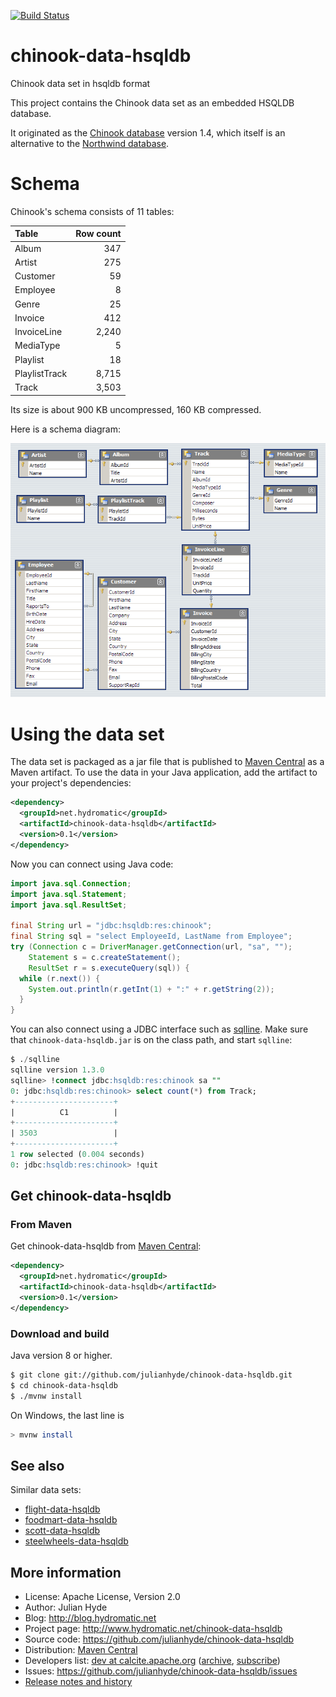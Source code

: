 <!--
{% comment %}
Licensed to Julian Hyde under one or more contributor license
agreements.  See the NOTICE file distributed with this work
for additional information regarding copyright ownership.
Julian Hyde licenses this file to you under the Apache
License, Version 2.0 (the "License"); you may not use this
file except in compliance with the License.  You may obtain a
copy of the License at

http://www.apache.org/licenses/LICENSE-2.0

Unless required by applicable law or agreed to in writing,
software distributed under the License is distributed on an
"AS IS" BASIS, WITHOUT WARRANTIES OR CONDITIONS OF ANY KIND,
either express or implied.  See the License for the specific
language governing permissions and limitations under the
License.
{% endcomment %}
-->
[![Build Status](https://github.com/julianhyde/chinook-data-hsqldb/actions/workflows/main.yml/badge.svg?branch=main)](https://github.com/julianhyde/chinook-data-hsqldb/actions?query=branch%3Amain)

# chinook-data-hsqldb
Chinook data set in hsqldb format

This project contains the Chinook data set as an embedded
HSQLDB database.

It originated as the
[Chinook database](https://github.com/lerocha/chinook-database)
version 1.4, which itself is an alternative to the
[Northwind database](https://docs.microsoft.com/en-us/dotnet/framework/data/adonet/sql/linq/downloading-sample-databases).

# Schema

Chinook's schema consists of 11 tables:

| Table         | Row count |
| :------------ | --------: |
| Album         | 347       |
| Artist        | 275       |
| Customer      | 59        |
| Employee      | 8         |
| Genre         | 25        |
| Invoice       | 412       |
| InvoiceLine   | 2,240     |
| MediaType     | 5         |
| Playlist      | 18        |
| PlaylistTrack | 8,715     |
| Track         | 3,503     |

Its size is about 900 KB uncompressed, 160 KB compressed.

Here is a schema diagram:

![Chinook schema diagram](schema.png)

# Using the data set

The data set is packaged as a jar file that is published to
[Maven Central](https://search.maven.org/#search%7Cga%7C1%7Ca%3Achinook-data-hsqldb)
as a Maven artifact. To use the data in your Java application,
add the artifact to your project's dependencies:

```xml
<dependency>
  <groupId>net.hydromatic</groupId>
  <artifactId>chinook-data-hsqldb</artifactId>
  <version>0.1</version>
</dependency>
```

Now you can connect using Java code:

```java
import java.sql.Connection;
import java.sql.Statement;
import java.sql.ResultSet;

final String url = "jdbc:hsqldb:res:chinook";
final String sql = "select EmployeeId, LastName from Employee";
try (Connection c = DriverManager.getConnection(url, "sa", "");
    Statement s = c.createStatement();
    ResultSet r = s.executeQuery(sql)) {
  while (r.next()) {
    System.out.println(r.getInt(1) + ":" + r.getString(2));
  }
}
```

You can also connect using a JDBC interface such as [sqlline](https://github.com/julianhyde/sqlline).
Make sure that `chinook-data-hsqldb.jar` is on the class path, and start `sqlline`:

```sql
$ ./sqlline
sqlline version 1.3.0
sqlline> !connect jdbc:hsqldb:res:chinook sa ""
0: jdbc:hsqldb:res:chinook> select count(*) from Track;
+----------------------+
|          C1          |
+----------------------+
| 3503                 |
+----------------------+
1 row selected (0.004 seconds)
0: jdbc:hsqldb:res:chinook> !quit
```

## Get chinook-data-hsqldb

### From Maven

Get chinook-data-hsqldb from
<a href="https://search.maven.org/#search%7Cga%7C1%7Cg%3Anet.hydromatic%20a%3Achinook-data-hsqldb">Maven Central</a>:

```xml
<dependency>
  <groupId>net.hydromatic</groupId>
  <artifactId>chinook-data-hsqldb</artifactId>
  <version>0.1</version>
</dependency>
```

### Download and build

Java version 8 or higher.

```bash
$ git clone git://github.com/julianhyde/chinook-data-hsqldb.git
$ cd chinook-data-hsqldb
$ ./mvnw install
```

On Windows, the last line is

```bash
> mvnw install
```

## See also

Similar data sets:
* [flight-data-hsqldb](https://github.com/julianhyde/flight-data-hsqldb)
* [foodmart-data-hsqldb](https://github.com/julianhyde/foodmart-data-hsqldb)
* [scott-data-hsqldb](https://github.com/julianhyde/scott-data-hsqldb)
* [steelwheels-data-hsqldb](https://github.com/julianhyde/steelwheels-data-hsqldb)

## More information

* License: Apache License, Version 2.0
* Author: Julian Hyde
* Blog: http://blog.hydromatic.net
* Project page: http://www.hydromatic.net/chinook-data-hsqldb
* Source code: https://github.com/julianhyde/chinook-data-hsqldb
* Distribution: <a href="https://search.maven.org/#search%7Cga%7C1%7Ca%3A%22chinook-data-hsqldb%22">Maven Central</a>
* Developers list:
  <a href="mailto:dev@calcite.apache.org">dev at calcite.apache.org</a>
  (<a href="https://mail-archives.apache.org/mod_mbox/calcite-dev/">archive</a>,
  <a href="mailto:dev-subscribe@calcite.apache.org">subscribe</a>)
* Issues: https://github.com/julianhyde/chinook-data-hsqldb/issues
* <a href="HISTORY.md">Release notes and history</a>
